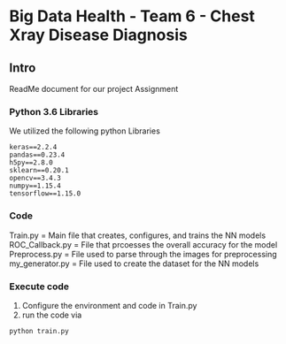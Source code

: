 # Big Data Health - Team 6 - Chest Xray Disease Diagnosis

## Intro

ReadMe document for our project Assignment

### Python 3.6 Libraries 

We utilized the following python Libraries

```
keras==2.2.4
pandas==0.23.4
h5py==2.8.0
sklearn==0.20.1
opencv==3.4.3
numpy==1.15.4
tensorflow==1.15.0
```

### Code

Train.py = Main file that creates, configures, and trains the NN models
ROC_Callback.py = File that prcoesses the overall accuracy for the model
Preprocess.py = File used to parse through the images for preprocessing
my_generator.py = File used to create the dataset for the NN models


### Execute code

1. Configure the environment and code in Train.py
2. run the code via 
```
python train.py
```


